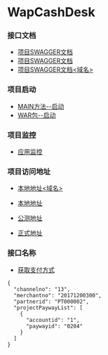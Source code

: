 # WapCashDesk

### 接口文档 ###

* [项目SWAGGER文档](http://localhost:8888/WapCashDesk/swagger-ui.html)
* [项目SWAGGER文档<IP>](http://192.168.60.207:8888/WapCashDesk/swagger-ui.html)
* [项目SWAGGER文档<域名>](http://flyswagger.tunnel.qydev.com/WapCashDesk/swagger-ui.html)

### 项目启动 ###

* [MAIN方法--启动](http://192.168.60.207:8888/WapCashDesk)
* [WAR包--启动](http://192.168.60.207:8888/WapCashDesk)

### 项目监控 ###

* [应用监控](http://localhost:8088/health)

### 项目访问地址 ###

* [本地地址<域名>](http://flyswagger.tunnel.qydev.com/WapCashDesk/)
* [本地地址<IP>](http://192.168.60.207:8888/WapCashDesk/)

* [公测地址](http://118.178.196.42:8888/WapCashDesk/)

* [正式地址](http://210.43.241.76:8888/WapCashDesk/)


### 接口名称 ###

* [获取支付方式](http://flyswagger.tunnel.qydev.com/WapCashDesk/payWays)
~~~
{
  "channelno": "13",
  "merchantno": "20171200300",
  "partnerid": "PT000002",
  "projectPaywayList": [
    {
      "accountid": "1",
      "paywayid": "0204"
    }
  ]
}

~~~


